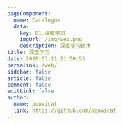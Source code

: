 ```yaml
---
pageComponent:
  name: Catalogue
  data:
    key: 01.深度学习
    imgUrl: /img/web.png
    description: 深度学习技术
title: 深度学习
date: 2020-03-11 21:50:53
permalink: /web/
sidebar: false
article: false
comment: false
editLink: false
author:
  name: poowicat
  link: https://github.com/poowicat
---
```

